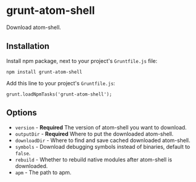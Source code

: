 # grunt-atom-shell

Download atom-shell.

## Installation

Install npm package, next to your project's `Gruntfile.js` file:

```
npm install grunt-atom-shell
```

Add this line to your project's `Gruntfile.js`:

```
grunt.loadNpmTasks('grunt-atom-shell');
```

## Options

* `version` - **Required** The version of atom-shell you want to download.
* `outputDir` - **Required** Where to put the downloaded atom-shell.
* `downloadDir` - Where to find and save cached downloaded atom-shell.
* `symbols` - Download debugging symbols instead of binaries, default to `false`.
* `rebuild` - Whether to rebuild native modules after atom-shell is downloaded.
* `apm` - The path to apm.
